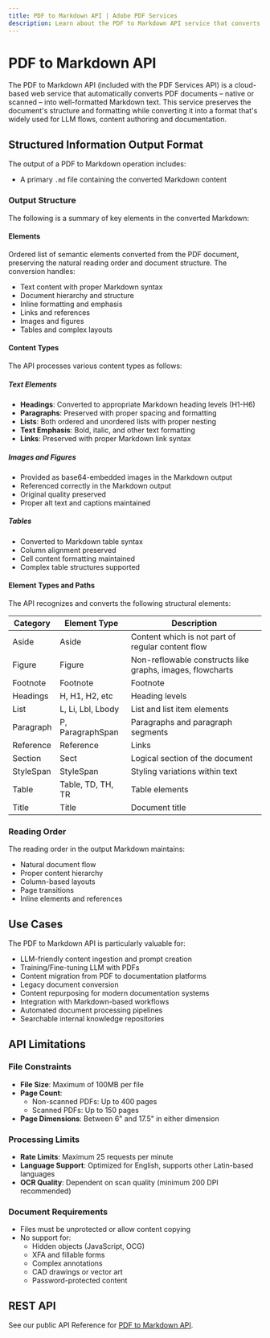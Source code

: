 ```yaml
---
title: PDF to Markdown API | Adobe PDF Services
description: Learn about the PDF to Markdown API service that converts PDF documents into well-formatted Markdown text.
---
```


# PDF to Markdown API

The PDF to Markdown API (included with the PDF Services API) is a cloud-based web service that automatically converts PDF documents – native or scanned – into well-formatted Markdown text. This service preserves the document's structure and formatting while converting it into a format that's widely used for LLM flows, content authoring and documentation.

## Structured Information Output Format

The output of a PDF to Markdown operation includes:

- A primary `.md` file containing the converted Markdown content

### Output Structure

The following is a summary of key elements in the converted Markdown:

#### Elements

Ordered list of semantic elements converted from the PDF document, preserving the natural reading order and document structure. The conversion handles:

- Text content with proper Markdown syntax
- Document hierarchy and structure
- Inline formatting and emphasis
- Links and references
- Images and figures
- Tables and complex layouts

#### Content Types

The API processes various content types as follows:

##### Text Elements

- **Headings**: Converted to appropriate Markdown heading levels (H1-H6)
- **Paragraphs**: Preserved with proper spacing and formatting
- **Lists**: Both ordered and unordered lists with proper nesting
- **Text Emphasis**: Bold, italic, and other text formatting
- **Links**: Preserved with proper Markdown link syntax

##### Images and Figures

- Provided as base64-embedded images in the Markdown output
- Referenced correctly in the Markdown output
- Original quality preserved
- Proper alt text and captions maintained

##### Tables

- Converted to Markdown table syntax
- Column alignment preserved
- Cell content formatting maintained
- Complex table structures supported

#### Element Types and Paths

The API recognizes and converts the following structural elements:

| Category  | Element Type      | Description                                               |
| --------- | ----------------- | --------------------------------------------------------- |
| Aside     | Aside             | Content which is not part of regular content flow         |
| Figure    | Figure            | Non-reflowable constructs like graphs, images, flowcharts |
| Footnote  | Footnote          | Footnote                                                  |
| Headings  | H, H1, H2, etc    | Heading levels                                            |
| List      | L, Li, Lbl, Lbody | List and list item elements                               |
| Paragraph | P, ParagraphSpan  | Paragraphs and paragraph segments                         |
| Reference | Reference         | Links                                                     |
| Section   | Sect              | Logical section of the document                           |
| StyleSpan | StyleSpan         | Styling variations within text                            |
| Table     | Table, TD, TH, TR | Table elements                                            |
| Title     | Title             | Document title                                            |

### Reading Order

The reading order in the output Markdown maintains:

- Natural document flow
- Proper content hierarchy
- Column-based layouts
- Page transitions
- Inline elements and references

## Use Cases

The PDF to Markdown API is particularly valuable for:

- LLM-friendly content ingestion and prompt creation
- Training/Fine-tuning LLM with PDFs
- Content migration from PDF to documentation platforms
- Legacy document conversion
- Content repurposing for modern documentation systems
- Integration with Markdown-based workflows
- Automated document processing pipelines
- Searchable internal knowledge repositories

## API Limitations

### File Constraints

- **File Size**: Maximum of 100MB per file
- **Page Count**:
  - Non-scanned PDFs: Up to 400 pages
  - Scanned PDFs: Up to 150 pages
- **Page Dimensions**: Between 6" and 17.5" in either dimension

### Processing Limits

- **Rate Limits**: Maximum 25 requests per minute
- **Language Support**: Optimized for English, supports other Latin-based languages
- **OCR Quality**: Dependent on scan quality (minimum 200 DPI recommended)

### Document Requirements

- Files must be unprotected or allow content copying
- No support for:
  - Hidden objects (JavaScript, OCG)
  - XFA and fillable forms
  - Complex annotations
  - CAD drawings or vector art
  - Password-protected content

## REST API

See our public API Reference for [PDF to Markdown API](../../../apis/#tag/PDF-to-Markdown).
